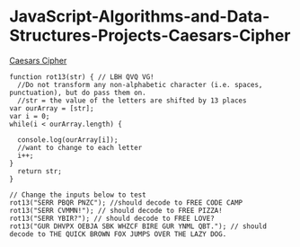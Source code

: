 # JavaScript-Algorithms-and-Data-Structures-Projects-Caesars-Cipher  
[Caesars Cipher](https://learn.freecodecamp.org/javascript-algorithms-and-data-structures/javascript-algorithms-and-data-structures-projects/caesars-cipher "Free Code Camp")  

```
function rot13(str) { // LBH QVQ VG!
  //Do not transform any non-alphabetic character (i.e. spaces, punctuation), but do pass them on.
  //str = the value of the letters are shifted by 13 places
var ourArray = [str];
var i = 0;
while(i < ourArray.length) {
 
  console.log(ourArray[i]);
  //want to change to each letter
  i++;
}
  return str;
}

// Change the inputs below to test
rot13("SERR PBQR PNZC"); //should decode to FREE CODE CAMP
rot13("SERR CVMMN!"); // should decode to FREE PIZZA!
rot13("SERR YBIR?"); // should decode to FREE LOVE?
rot13("GUR DHVPX OEBJA SBK WHZCF BIRE GUR YNML QBT."); // should decode to THE QUICK BROWN FOX JUMPS OVER THE LAZY DOG.
```
